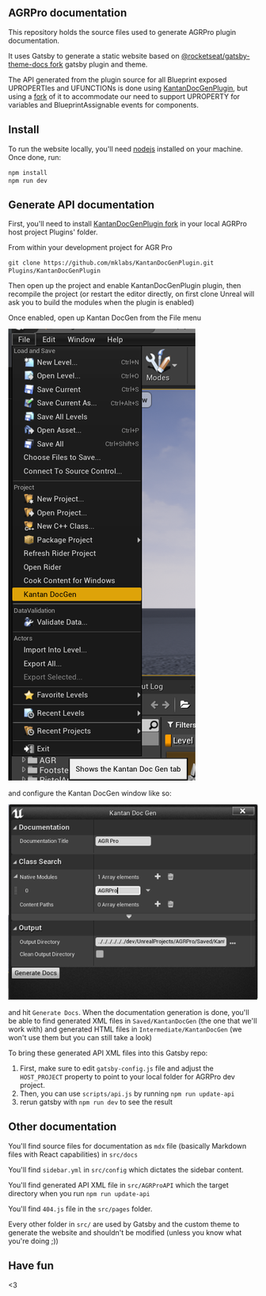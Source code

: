 ## AGRPro documentation

This repository holds the source files used to generate AGRPro plugin documentation.

It uses Gatsby to generate a static website based on [@rocketseat/gatsby-theme-docs fork](https://github.com/mklabs/gatsby-themes/tree/main/%40rocketseat/gatsby-theme-docs) gatsby plugin and theme.

The API generated from the plugin source for all Blueprint exposed UPROPERTIes and UFUNCTIONs is done using [KantanDocGenPlugin](https://github.com/kamrann/KantanDocGenPlugin), but using a [fork](https://github.com/mklabs/KantanDocGenPlugin) of it to accommodate our need to support UPROPERTY for variables and BlueprintAssignable events for components.

## Install

To run the website locally, you'll need [nodejs](https://nodejs.org/en/) installed on your machine. Once done, run:

```
npm install
npm run dev
```

## Generate API documentation

First, you'll need to install [KantanDocGenPlugin fork](https://github.com/mklabs/KantanDocGenPlugin) in your local AGRPro host project Plugins' folder.

From within your development project for AGR Pro

```
git clone https://github.com/mklabs/KantanDocGenPlugin.git Plugins/KantanDocGenPlugin
```

Then open up the project and enable KantanDocGenPlugin plugin, then recompile the project (or restart the editor directly, on first clone Unreal will ask you to build the modules when the plugin is enabled)

Once enabled, open up Kantan DocGen from the File menu

![](file_menu.png)

and configure the Kantan DocGen window like so:

![](KantanDocGen_window.png)

and hit `Generate Docs`. When the documentation generation is done, you'll be able to find generated XML files in `Saved/KantanDocGen` (the one that we'll work with) and generated HTML files in `Intermediate/KantanDocGen` (we won't use them but you can still take a look)

To bring these generated API XML files into this Gatsby repo:

1. First, make sure to edit `gatsby-config.js` file and adjust the `HOST_PROJECT` property to point to your local folder for AGRPro dev project.
2. Then, you can use `scripts/api.js` by running `npm run update-api`
3. rerun gatsby with `npm run dev` to see the result

## Other documentation

You'll find source files for documentation as `mdx` file (basically Markdown files with React capabilities) in `src/docs`

You'll find `sidebar.yml` in `src/config` which dictates the sidebar content.

You'll find generated API XML file in `src/AGRProAPI` which the target directory when you run `npm run update-api`

You'll find `404.js` file in the `src/pages` folder.

Every other folder in `src/` are used by Gatsby and the custom theme to generate the website and shouldn't be modified (unless you know what you're doing ;))

## Have fun

<3